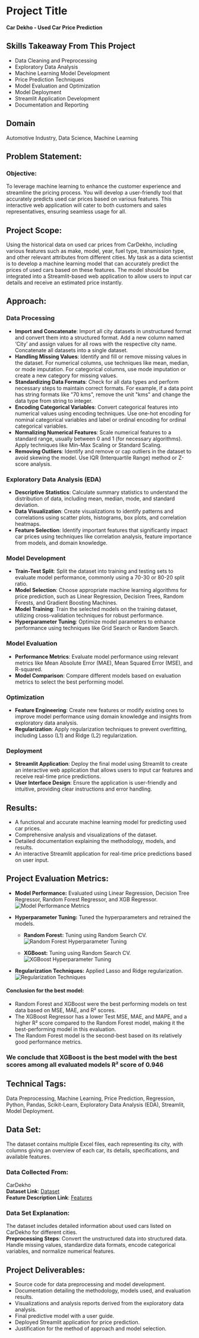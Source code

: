 # Project Title
**Car Dekho - Used Car Price Prediction**

## Skills Takeaway From This Project
- Data Cleaning and Preprocessing
- Exploratory Data Analysis
- Machine Learning Model Development
- Price Prediction Techniques
- Model Evaluation and Optimization
- Model Deployment
- Streamlit Application Development
- Documentation and Reporting

## Domain
Automotive Industry, Data Science, Machine Learning

## Problem Statement:
### Objective:
To leverage machine learning to enhance the customer experience and streamline the pricing process. You will develop a user-friendly tool that accurately predicts used car prices based on various features. This interactive web application will cater to both customers and sales representatives, ensuring seamless usage for all.

## Project Scope:
Using the historical data on used car prices from CarDekho, including various features such as make, model, year, fuel type, transmission type, and other relevant attributes from different cities. My task as a data scientist is to develop a machine learning model that can accurately predict the prices of used cars based on these features. The model should be integrated into a Streamlit-based web application to allow users to input car details and receive an estimated price instantly.

## Approach:
### Data Processing
- **Import and Concatenate**: Import all city datasets in unstructured format and convert them into a structured format. Add a new column named ‘City’ and assign values for all rows with the respective city name. Concatenate all datasets into a single dataset.
- **Handling Missing Values**: Identify and fill or remove missing values in the dataset. For numerical columns, use techniques like mean, median, or mode imputation. For categorical columns, use mode imputation or create a new category for missing values.
- **Standardizing Data Formats**: Check for all data types and perform necessary steps to maintain correct formats. For example, if a data point has string formats like "70 kms", remove the unit "kms" and change the data type from string to integer.
- **Encoding Categorical Variables**: Convert categorical features into numerical values using encoding techniques. Use one-hot encoding for nominal categorical variables and label or ordinal encoding for ordinal categorical variables.
- **Normalizing Numerical Features**: Scale numerical features to a standard range, usually between 0 and 1 (for necessary algorithms). Apply techniques like Min-Max Scaling or Standard Scaling.
- **Removing Outliers**: Identify and remove or cap outliers in the dataset to avoid skewing the model. Use IQR (Interquartile Range) method or Z-score analysis.

### Exploratory Data Analysis (EDA)
- **Descriptive Statistics**: Calculate summary statistics to understand the distribution of data, including mean, median, mode, and standard deviation.
- **Data Visualization**: Create visualizations to identify patterns and correlations using scatter plots, histograms, box plots, and correlation heatmaps.
- **Feature Selection**: Identify important features that significantly impact car prices using techniques like correlation analysis, feature importance from models, and domain knowledge.

### Model Development
- **Train-Test Split**: Split the dataset into training and testing sets to evaluate model performance, commonly using a 70-30 or 80-20 split ratio.
- **Model Selection**: Choose appropriate machine learning algorithms for price prediction, such as Linear Regression, Decision Trees, Random Forests, and Gradient Boosting Machines.
- **Model Training**: Train the selected models on the training dataset, utilizing cross-validation techniques for robust performance.
- **Hyperparameter Tuning**: Optimize model parameters to enhance performance using techniques like Grid Search or Random Search.

### Model Evaluation
- **Performance Metrics**: Evaluate model performance using relevant metrics like Mean Absolute Error (MAE), Mean Squared Error (MSE), and R-squared.
- **Model Comparison**: Compare different models based on evaluation metrics to select the best performing model.

### Optimization
- **Feature Engineering**: Create new features or modify existing ones to improve model performance using domain knowledge and insights from exploratory data analysis.
- **Regularization**: Apply regularization techniques to prevent overfitting, including Lasso (L1) and Ridge (L2) regularization.

### Deployment
- **Streamlit Application**: Deploy the final model using Streamlit to create an interactive web application that allows users to input car features and receive real-time price predictions.
- **User Interface Design**: Ensure the application is user-friendly and intuitive, providing clear instructions and error handling.

## Results:
- A functional and accurate machine learning model for predicting used car prices.
- Comprehensive analysis and visualizations of the dataset.
- Detailed documentation explaining the methodology, models, and results.
- An interactive Streamlit application for real-time price predictions based on user input.

## Project Evaluation Metrics:
- **Model Performance:** Evaluated using Linear Regression, Decision Tree Regressor, Random Forest Regressor, and XGB Regressor.
  ![Model Performance Metrics](screenshots/Eval_1.png)

- **Hyperparameter Tuning:** Tuned the hyperparameters and retrained the models.
  - **Random Forest:** Tuning using Random Search CV.
  ![Random Forest Hyperparameter Tuning](screenshots/eval_RF.png)

  - **XGBoost:** Tuning using Random Search CV.
  ![XGBoost Hyperparameter Tuning](screenshots/eval_XGB.png)

- **Regularization Techniques:** Applied Lasso and Ridge regularization.
  ![Regularization Techniques](screenshots/eval_lasso_ridge.png)

#### Conclusion for the best model:
- Random Forest and XGBoost were the best performing models on test data based on MSE, MAE, and R² scores.
- The XGBoost Regressor has a lower Test MSE, MAE, and MAPE, and a higher R² score compared to the Random Forest model, making it the best-performing model in this evaluation.
- The Random Forest model is the second-best based on its relatively good performance metrics.
### We conclude that XGBoost is the best model with the best scores among all evaluated models R² score of 0.946


## Technical Tags:
Data Preprocessing, Machine Learning, Price Prediction, Regression, Python, Pandas, Scikit-Learn, Exploratory Data Analysis (EDA), Streamlit, Model Deployment.

## Data Set:
The dataset contains multiple Excel files, each representing its city, with columns giving an overview of each car, its details, specifications, and available features.

### Data Collected From:
CarDekho  
**Dataset Link**: [Dataset](#)  
**Feature Description Link**: [Features](#)

### Data Set Explanation:
The dataset includes detailed information about used cars listed on CarDekho for different cities.  
**Preprocessing Steps**: Convert the unstructured data into structured data. Handle missing values, standardize data formats, encode categorical variables, and normalize numerical features.

## Project Deliverables:
- Source code for data preprocessing and model development.
- Documentation detailing the methodology, models used, and evaluation results.
- Visualizations and analysis reports derived from the exploratory data analysis.
- Final predictive model with a user guide.
- Deployed Streamlit application for price prediction.
- Justification for the method of approach and model selection.
